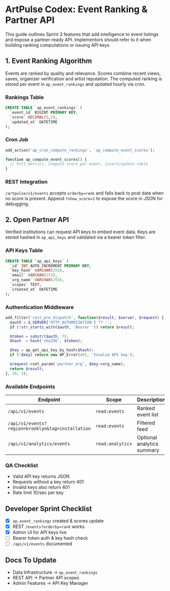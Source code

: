 # ArtPulse Codex: Event Ranking & Partner API

This guide outlines Sprint 3 features that add intelligence to event listings and expose a partner-ready API. Implementors should refer to it when building ranking computations or issuing API keys.

## 1. Event Ranking Algorithm

Events are ranked by quality and relevance. Scores combine recent views, saves, organizer verification and artist reputation. The computed ranking is stored per event in `ap_event_rankings` and updated hourly via cron.

### Rankings Table

```sql
CREATE TABLE `ap_event_rankings` (
  `event_id` BIGINT PRIMARY KEY,
  `score` DECIMAL(5,2),
  `updated_at` DATETIME
);
```

### Cron Job

```php
add_action('ap_cron_compute_rankings', 'ap_compute_event_scores');

function ap_compute_event_scores() {
  // Pull metrics, compute score per event, insert/update table
}
```

### REST Integration

`/artpulse/v1/events` accepts `orderby=rank` and falls back to post date when no score is present. Append `?show_score=1` to expose the score in JSON for debugging.

## 2. Open Partner API

Verified institutions can request API keys to embed event data. Keys are stored hashed in `ap_api_keys` and validated via a bearer token filter.

### API Keys Table

```sql
CREATE TABLE `ap_api_keys` (
  `id` INT AUTO_INCREMENT PRIMARY KEY,
  `key_hash` VARCHAR(255),
  `email` VARCHAR(255),
  `org_name` VARCHAR(255),
  `scopes` TEXT,
  `created_at` DATETIME
);
```

### Authentication Middleware

```php
add_filter('rest_pre_dispatch', function($result, $server, $request) {
  $auth = $_SERVER['HTTP_AUTHORIZATION'] ?? '';
  if (!str_starts_with($auth, 'Bearer ')) return $result;

  $token = substr($auth, 7);
  $hash  = hash('sha256', $token);

  $key = ap_get_api_key_by_hash($hash);
  if (!$key) return new WP_Error(401, 'Invalid API key');

  $request->set_param('partner_org', $key->org_name);
  return $result;
}, 10, 3);
```

### Available Endpoints

| Endpoint | Scope | Description |
| --- | --- | --- |
| `/api/v1/events` | `read:events` | Ranked event list |
| `/api/v1/events?region=brooklyn&tag=installation` | `read:events` | Filtered feed |
| `/api/v1/analytics/events` | `read:analytics` | Optional analytics summary |

### QA Checklist

- Valid API key returns JSON
- Requests without a key return 401
- Invalid keys also return 401
- Rate limit 10/sec per key

## Developer Sprint Checklist

- [x] `ap_event_rankings` created & scores update
- [x] REST `/events?orderby=rank` works
- [x] Admin UI for API keys live
- [ ] Bearer token auth & key hash check
- [ ] `/api/v1/events` documented

## Docs To Update

- Data Infrastructure → `ap_event_rankings`
- REST API → Partner API scopes
- Admin Features → API Key Manager
